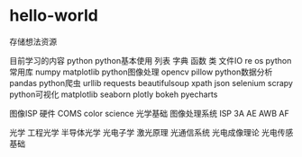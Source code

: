 # hello-world
存储想法资源

目前学习的内容
python
python基本使用 列表 字典 函数 类 文件IO re os
python常用库 numpy matplotlib
python图像处理 opencv pillow
python数据分析 pandas
python爬虫 urllib requests beautifulsoup xpath json selenium scrapy
python可视化 matplotlib seaborn plotly bokeh pyecharts

图像ISP
硬件
COMS
color science
光学基础
图像处理系统
ISP
3A
AE
AWB
AF

光学
工程光学
半导体光学
光电子学
激光原理
光通信系统
光电成像理论
光电传感基础

